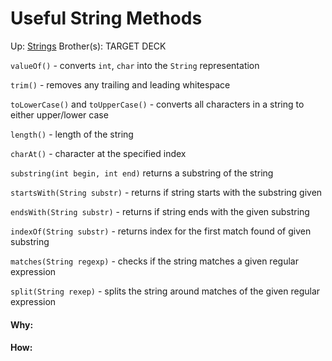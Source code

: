 # Useful String Methods

Up: [Strings](strings)
Brother(s):
TARGET DECK

`valueOf()` - converts `int`, `char` into the `String` representation

`trim()` - removes any trailing and leading whitespace

`toLowerCase()` and `toUpperCase()` - converts all characters in a string to either upper/lower case

`length()` - length of the string

`charAt()` - character at the specified index

`substring(int begin, int end)` returns a substring of the string

`startsWith(String substr)` - returns if string starts with the substring given

`endsWith(String substr)` - returns if string  ends with the given substring

`indexOf(String substr)` - returns index for the first match found of given substring

`matches(String regexp)` - checks if the string matches a given regular expression

`split(String rexep)` - splits the string around matches of the given regular expression

































#### Why:
#### How:









